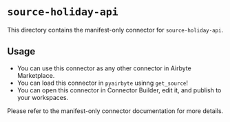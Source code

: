 # `source-holiday-api`

This directory contains the manifest-only connector for `source-holiday-api`.

## Usage

- You can use this connector as any other connector in Airbyte Marketplace.
- You can load this connector in `pyairbyte` usinng `get_source`!
- You can open this connector in Connector Builder, edit it, and publish to your workspaces.

Please refer to the manifest-only connector documentation for more details.